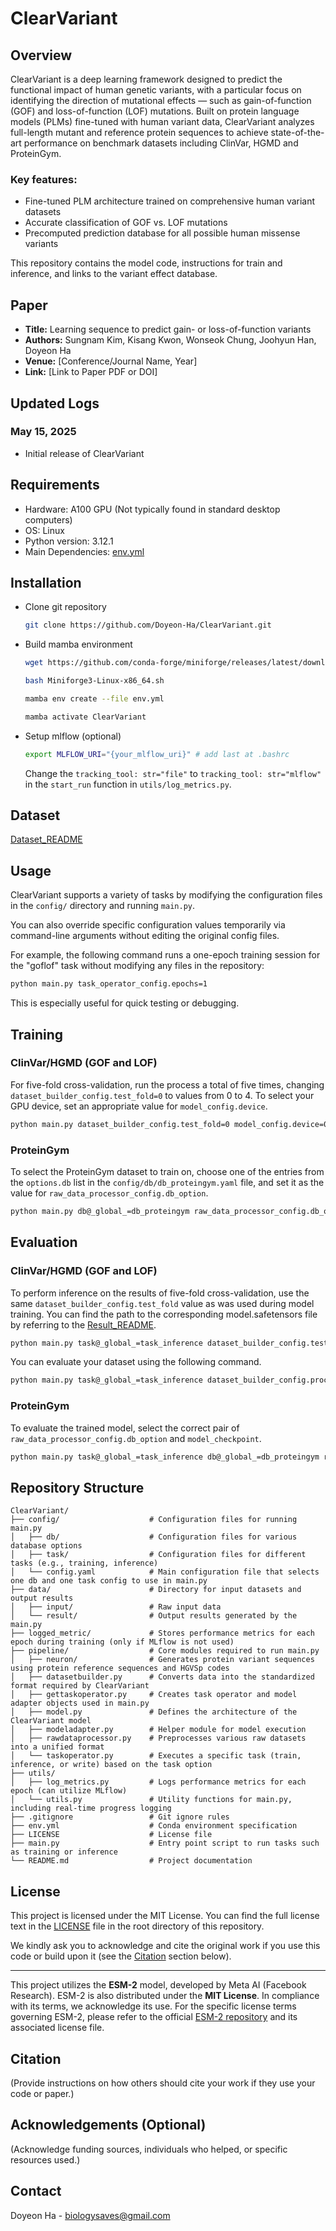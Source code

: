 # ClearVariant

## Overview
ClearVariant is a deep learning framework designed to predict the functional impact of human genetic variants, with a particular focus on identifying the direction of mutational effects — such as gain-of-function (GOF) and loss-of-function (LOF) mutations. Built on protein language models (PLMs) fine-tuned with human variant data, ClearVariant analyzes full-length mutant and reference protein sequences to achieve state-of-the-art performance on benchmark datasets including ClinVar, HGMD and ProteinGym.

### Key features:
* Fine-tuned PLM architecture trained on comprehensive human variant datasets
* Accurate classification of GOF vs. LOF mutations
* Precomputed prediction database for all possible human missense variants

This repository contains the model code, instructions for train and inference, and links to the variant effect database.

## Paper
* **Title:** Learning sequence to predict gain- or loss-of-function variants
* **Authors:** Sungnam Kim, Kisang Kwon, Wonseok Chung, Joohyun Han, Doyeon Ha
* **Venue:** [Conference/Journal Name, Year]
* **Link:** [Link to Paper PDF or DOI]

## Updated Logs
### May 15, 2025
* Initial release of ClearVariant

## Requirements
* Hardware: A100 GPU (Not typically found in standard desktop computers)
* OS: Linux
* Python version: 3.12.1
* Main Dependencies: [env.yml](env.yml)

## Installation
* Clone git repository
    ```bash
    git clone https://github.com/Doyeon-Ha/ClearVariant.git
    ```
* Build mamba environment
    ```bash
    wget https://github.com/conda-forge/miniforge/releases/latest/download/Miniforge3-Linux-x86_64.sh
    ```
    ```bash
    bash Miniforge3-Linux-x86_64.sh
    ```
    ```bash
    mamba env create --file env.yml
    ```
    ```bash
    mamba activate ClearVariant
    ```
* Setup mlflow (optional)
    ```bash
    export MLFLOW_URI="{your_mlflow_uri}" # add last at .bashrc
    ```
    Change the `tracking_tool: str="file"` to `tracking_tool: str="mlflow"` in the `start_run` function in `utils/log_metrics.py`.


## Dataset
[Dataset_README](data/input/README.md)

## Usage
ClearVariant supports a variety of tasks by modifying the configuration files in the `config/` directory and running `main.py`.

You can also override specific configuration values temporarily via command-line arguments without editing the original config files.

For example, the following command runs a one-epoch training session for the "goflof" task without modifying any files in the repository:
```bash
python main.py task_operator_config.epochs=1
```
This is especially useful for quick testing or debugging.

## Training
### ClinVar/HGMD (GOF and LOF)
For five-fold cross-validation, run the process a total of five times, changing `dataset_builder_config.test_fold=0` to values from 0 to 4.
To select your GPU device, set an appropriate value for `model_config.device`.
```bash
python main.py dataset_builder_config.test_fold=0 model_config.device=0
```
### ProteinGym
To select the ProteinGym dataset to train on, choose one of the entries from the `options.db` list in the `config/db/db_proteingym.yaml` file, and set it as the value for `raw_data_processor_config.db_option`.
```bash
python main.py db@_global_=db_proteingym raw_data_processor_config.db_option=A4_HUMAN_Seuma_2022.csv
```

## Evaluation
### ClinVar/HGMD (GOF and LOF)
To perform inference on the results of five-fold cross-validation, use the same `dataset_builder_config.test_fold` value as was used during model training.
You can find the path to the corresponding model.safetensors file by referring to the [Result_README](data/result/model/README.md).
```bash
python main.py task@_global_=task_inference dataset_builder_config.test_fold=0 model_config.model_checkpoint={abs_path_to_model.safetensors}
```
You can evaluate your dataset using the following command.
```bash
python main.py task@_global_=task_inference dataset_builder_config.processed_dataset={your_dataset_path} dataset_builder_config.db_processing=all_test model_config.model_checkpoint={abs_path_to_model.safetensors}
```

### ProteinGym
To evaluate the trained model, select the correct pair of `raw_data_processor_config.db_option` and `model_checkpoint`.
```bash
python main.py task@_global_=task_inference db@_global_=db_proteingym raw_data_processor_config.db_option=A4_HUMAN_Seuma_2022.csv model_config.model_checkpoint={abs_path_to_model.safetensors}
```

## Repository Structure
```
ClearVariant/
├── config/                    # Configuration files for running main.py
│   ├── db/                    # Configuration files for various database options
│   ├── task/                  # Configuration files for different tasks (e.g., training, inference)
│   └── config.yaml            # Main configuration file that selects one db and one task config to use in main.py
├── data/                      # Directory for input datasets and output results
│   ├── input/                 # Raw input data
│   └── result/                # Output results generated by the main.py
├── logged_metric/             # Stores performance metrics for each epoch during training (only if MLflow is not used)
├── pipeline/                  # Core modules required to run main.py
│   ├── neuron/                # Generates protein variant sequences using protein reference sequences and HGVSp codes
│   ├── datasetbuilder.py      # Converts data into the standardized format required by ClearVariant
│   ├── gettaskoperator.py     # Creates task operator and model adapter objects used in main.py
│   ├── model.py               # Defines the architecture of the ClearVariant model
│   ├── modeladapter.py        # Helper module for model execution
│   ├── rawdataprocessor.py    # Preprocesses various raw datasets into a unified format
│   └── taskoperator.py        # Executes a specific task (train, inference, or write) based on the task option
├── utils/
│   ├── log_metrics.py         # Logs performance metrics for each epoch (can utilize MLflow)
│   └── utils.py               # Utility functions for main.py, including real-time progress logging
├── .gitignore                 # Git ignore rules
├── env.yml                    # Conda environment specification
├── LICENSE                    # License file
├── main.py                    # Entry point script to run tasks such as training or inference
└── README.md                  # Project documentation
```

## License

This project is licensed under the MIT License. You can find the full license text in the [LICENSE](LICENSE) file in the root directory of this repository.

We kindly ask you to acknowledge and cite the original work if you use this code or build upon it (see the [Citation](#citation) section below).

---

This project utilizes the **ESM-2** model, developed by Meta AI (Facebook Research). ESM-2 is also distributed under the **MIT License**. In compliance with its terms, we acknowledge its use. For the specific license terms governing ESM-2, please refer to the official [ESM-2 repository](https://github.com/facebookresearch/esm) and its associated license file.

## Citation
(Provide instructions on how others should cite your work if they use your code or paper.)

## Acknowledgements (Optional)
(Acknowledge funding sources, individuals who helped, or specific resources used.)

## Contact
Doyeon Ha - biologysaves@gmail.com

